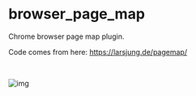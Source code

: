 # browser_page_map
Chrome browser page map plugin.

Code comes from here: https://larsjung.de/pagemap/

<br>

![img](https://github.com/iibob/browser_page_map/assets/10295975/fb13088f-a077-49d7-a4f0-a8803ad093dd)
